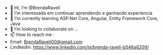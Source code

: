 - 👋 Hi, I’m @BrendaRaveli
- 👀 I’m interessada  em continuar aprendendo e ganhando experiencia
- 🌱 I’m currently learning  ASP.Net Core, Angular, Entity Framework Core, Java
- 💞️ I’m looking to collaborate on ...
- 📫 How to reach me : 
- Email: BrendaRaveli00@gmail.com
- Lindkedin:  https://www.linkedin.com/in/brenda-raveli-b546a6209/

<!---
BrendaRaveli/BrendaRaveli is a ✨ special ✨ repository because its `README.md` (this file) appears on your GitHub profile.
You can click the Preview link to take a look at your changes.
--->
